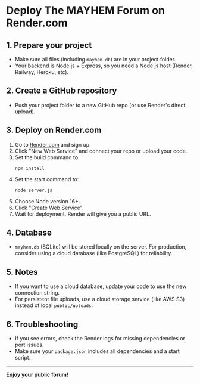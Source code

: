 # Deploy The MAYHEM Forum on Render.com

## 1. Prepare your project
- Make sure all files (including `mayhem.db`) are in your project folder.
- Your backend is Node.js + Express, so you need a Node.js host (Render, Railway, Heroku, etc).

## 2. Create a GitHub repository
- Push your project folder to a new GitHub repo (or use Render's direct upload).

## 3. Deploy on Render.com
1. Go to [Render.com](https://render.com) and sign up.
2. Click "New Web Service" and connect your repo or upload your code.
3. Set the build command to:
   ```
   npm install
   ```
4. Set the start command to:
   ```
   node server.js
   ```
5. Choose Node version 16+.
6. Click "Create Web Service".
7. Wait for deployment. Render will give you a public URL.

## 4. Database
- `mayhem.db` (SQLite) will be stored locally on the server. For production, consider using a cloud database (like PostgreSQL) for reliability.

## 5. Notes
- If you want to use a cloud database, update your code to use the new connection string.
- For persistent file uploads, use a cloud storage service (like AWS S3) instead of local `public/uploads`.

## 6. Troubleshooting
- If you see errors, check the Render logs for missing dependencies or port issues.
- Make sure your `package.json` includes all dependencies and a start script.

---

**Enjoy your public forum!**
